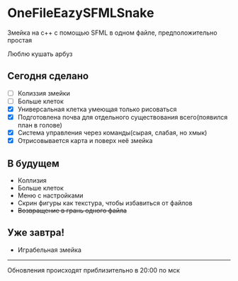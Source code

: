 # OneFileEazySFMLSnake
Змейка на с++ с помощью SFML в одном файле, предположительно простая

Люблю кушать арбуз

## Сегодня сделано
- [ ] Колиззия змейки
- [ ] Больше клеток
- [x] Универсальная клетка умеющая только рисоваться
- [x] Подготовлена почва для отдельного существования всего(появился план в голове)
- [x] Система управления через команды(сырая, слабая, но хмык)
- [x] Отрисовывается карта и поверх неё змейка

## В будущем
- Коллизия
- Больше клеток
- Меню с настройками
- Скрин фигуры как текстура, чтобы избавиться от файлов
- ~~Возвращение в грань одного файла~~

## Уже завтра!
- Играбельная змейка

________________
Обновления происходят приблизительно в 20:00 по мск
